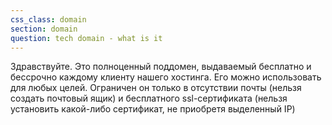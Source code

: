 ```yaml
---
css_class: domain
section: domain
question: tech domain - what is it
---
```

Здравствуйте. Это полноценный поддомен, выдаваемый бесплатно и бессрочно каждому клиенту нашего хостинга. Его можно использовать для любых целей. Ограничен он только в отсутствии почты (нельзя создать почтовый ящик) и бесплатного ssl-сертификата (нельзя установить какой-либо сертификат, не приобретя выделенный IP)